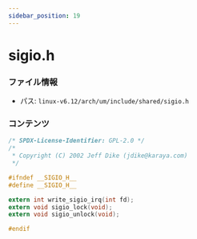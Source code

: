 ```yaml
---
sidebar_position: 19
---
```

# sigio.h

### ファイル情報

- パス: `linux-v6.12/arch/um/include/shared/sigio.h`

### コンテンツ

```h
/* SPDX-License-Identifier: GPL-2.0 */
/* 
 * Copyright (C) 2002 Jeff Dike (jdike@karaya.com)
 */

#ifndef __SIGIO_H__
#define __SIGIO_H__

extern int write_sigio_irq(int fd);
extern void sigio_lock(void);
extern void sigio_unlock(void);

#endif

```
